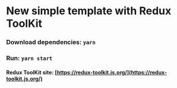 # New simple template with Redux ToolKit

### Download dependencies: `yarn`

### Run: `yarn start`

#### Redux ToolKit site: [https://redux-toolkit.js.org/](https://redux-toolkit.js.org/)
